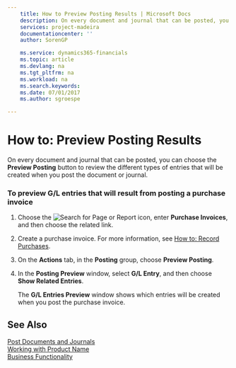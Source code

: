 ```yaml
---
    title: How to Preview Posting Results | Microsoft Docs
    description: On every document and journal that can be posted, you can choose the **Preview Posting** button to review the different types of entries that will be created when you post the document or journal.
    services: project-madeira
    documentationcenter: ''
    author: SorenGP

    ms.service: dynamics365-financials
    ms.topic: article
    ms.devlang: na
    ms.tgt_pltfrm: na
    ms.workload: na
    ms.search.keywords:
    ms.date: 07/01/2017
    ms.author: sgroespe

---
```

# How to: Preview Posting Results
On every document and journal that can be posted, you can choose the **Preview Posting** button to review the different types of entries that will be created when you post the document or journal.  
  
### To preview G/L entries that will result from posting a purchase invoice  
  
1.  Choose the ![Search for Page or Report](media/ui-search/search_small.png "Search for Page or Report icon") icon, enter **Purchase Invoices**, and then choose the related link.  
  
2.  Create a purchase invoice. For more information, see [How to: Record Purchases](../FullExperience/how-to-record-purchases.md).  
  
3.  On the **Actions** tab, in the **Posting** group, choose **Preview Posting**.  
  
4.  In the **Posting Preview** window, select **G/L Entry**, and then choose **Show Related Entries**.  
  
     The **G/L Entries Preview** window shows which entries will be created when you post the purchase invoice.  
  
## See Also  
 [Post Documents and Journals](../FullExperience/post-documents-and-journals.md)   
 [Working with Product Name](../FullExperience/working-with-$-p_1-product-name-$-.md)   
 [Business Functionality](../FullExperience/Business%20Functionality.md)